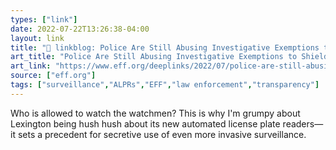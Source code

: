 ```yaml
---
types: ["link"]
date: 2022-07-22T13:26:38-04:00
layout: link
title: "🔗 linkblog: Police Are Still Abusing Investigative Exemptions to Shield Surveillance Tech, While Others Move Towards Transparency | Electronic Frontier Foundation'"
art_title: "Police Are Still Abusing Investigative Exemptions to Shield Surveillance Tech, While Others Move Towards Transparency | Electronic Frontier Foundation"
art_link: "https://www.eff.org/deeplinks/2022/07/police-are-still-abusing-investigative-exemptions-shield-surveillance-tech-while-0"
source: ["eff.org"]
tags: ["surveillance","ALPRs","EFF","law enforcement","transparency"]
---
```

Who is allowed to watch the watchmen? This is why I'm grumpy about Lexington being hush hush about its new automated license plate readers—it sets a precedent for secretive use of even more invasive surveillance.
 
